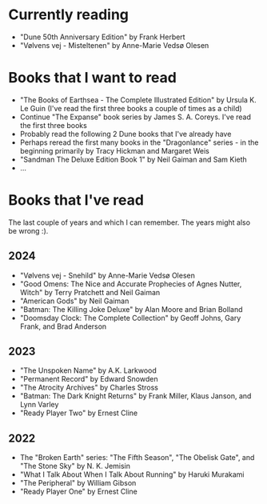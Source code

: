 # Currently reading
* "Dune 50th Anniversary Edition" by Frank Herbert
* "Vølvens vej - Misteltenen" by Anne-Marie Vedsø Olesen

# Books that I want to read
* "The Books of Earthsea - The Complete Illustrated Edition" by Ursula K. Le Guin (I've read the first three books a couple of times as a child)
* Continue "The Expanse" book series by James S. A. Coreys. I've read the first three books
* Probably read the following 2 Dune books that I've already have
* Perhaps reread the first many books in the "Dragonlance" series - in the beginning primarily by Tracy Hickman and Margaret Weis 
* "Sandman The Deluxe Edition Book 1" by Neil Gaiman and Sam Kieth
* ...

# Books that I've read

The last couple of years and which I can remember. The years might also be wrong :).

## 2024
* "Vølvens vej - Snehild" by Anne-Marie Vedsø Olesen
* "Good Omens: The Nice and Accurate Prophecies of Agnes Nutter, Witch" by Terry Pratchett and Neil Gaiman
* "American Gods" by Neil Gaiman
* "Batman: The Killing Joke Deluxe" by Alan Moore and Brian Bolland
* "Doomsday Clock: The Complete Collection" by Geoff Johns, Gary Frank, and Brad Anderson

## 2023
* "The Unspoken Name" by A.K. Larkwood
* "Permanent Record" by Edward Snowden
* "The Atrocity Archives" by Charles Stross
* "Batman: The Dark Knight Returns" by Frank Miller, Klaus Janson, and Lynn Varley
* "Ready Player Two" by Ernest Cline

## 2022
* The "Broken Earth" series: "The Fifth Season", "The Obelisk Gate", and "The Stone Sky" by  N. K. Jemisin
* "What I Talk About When I Talk About Running"  by Haruki Murakami
* "The Peripheral" by William Gibson
* "Ready Player One" by Ernest Cline